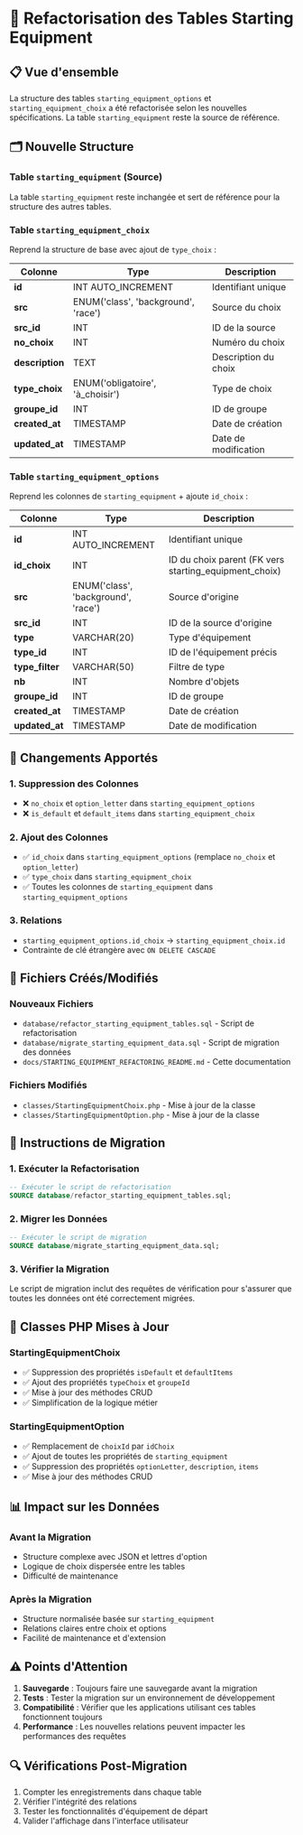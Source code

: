 # 🔄 Refactorisation des Tables Starting Equipment

## 📋 Vue d'ensemble

La structure des tables `starting_equipment_options` et `starting_equipment_choix` a été refactorisée selon les nouvelles spécifications. La table `starting_equipment` reste la source de référence.

## 🗂️ Nouvelle Structure

### **Table `starting_equipment` (Source)**
La table `starting_equipment` reste inchangée et sert de référence pour la structure des autres tables.

### **Table `starting_equipment_choix`**
Reprend la structure de base avec ajout de `type_choix` :

| Colonne | Type | Description |
|---------|------|-------------|
| **id** | INT AUTO_INCREMENT | Identifiant unique |
| **src** | ENUM('class', 'background', 'race') | Source du choix |
| **src_id** | INT | ID de la source |
| **no_choix** | INT | Numéro du choix |
| **description** | TEXT | Description du choix |
| **type_choix** | ENUM('obligatoire', 'à_choisir') | Type de choix |
| **groupe_id** | INT | ID de groupe |
| **created_at** | TIMESTAMP | Date de création |
| **updated_at** | TIMESTAMP | Date de modification |

### **Table `starting_equipment_options`**
Reprend les colonnes de `starting_equipment` + ajoute `id_choix` :

| Colonne | Type | Description |
|---------|------|-------------|
| **id** | INT AUTO_INCREMENT | Identifiant unique |
| **id_choix** | INT | ID du choix parent (FK vers starting_equipment_choix) |
| **src** | ENUM('class', 'background', 'race') | Source d'origine |
| **src_id** | INT | ID de la source d'origine |
| **type** | VARCHAR(20) | Type d'équipement |
| **type_id** | INT | ID de l'équipement précis |
| **type_filter** | VARCHAR(50) | Filtre de type |
| **nb** | INT | Nombre d'objets |
| **groupe_id** | INT | ID de groupe |
| **created_at** | TIMESTAMP | Date de création |
| **updated_at** | TIMESTAMP | Date de modification |

## 🔄 Changements Apportés

### **1. Suppression des Colonnes**
- ❌ `no_choix` et `option_letter` dans `starting_equipment_options`
- ❌ `is_default` et `default_items` dans `starting_equipment_choix`

### **2. Ajout des Colonnes**
- ✅ `id_choix` dans `starting_equipment_options` (remplace `no_choix` et `option_letter`)
- ✅ `type_choix` dans `starting_equipment_choix`
- ✅ Toutes les colonnes de `starting_equipment` dans `starting_equipment_options`

### **3. Relations**
- `starting_equipment_options.id_choix` → `starting_equipment_choix.id`
- Contrainte de clé étrangère avec `ON DELETE CASCADE`

## 📁 Fichiers Créés/Modifiés

### **Nouveaux Fichiers**
- `database/refactor_starting_equipment_tables.sql` - Script de refactorisation
- `database/migrate_starting_equipment_data.sql` - Script de migration des données
- `docs/STARTING_EQUIPMENT_REFACTORING_README.md` - Cette documentation

### **Fichiers Modifiés**
- `classes/StartingEquipmentChoix.php` - Mise à jour de la classe
- `classes/StartingEquipmentOption.php` - Mise à jour de la classe

## 🚀 Instructions de Migration

### **1. Exécuter la Refactorisation**
```sql
-- Exécuter le script de refactorisation
SOURCE database/refactor_starting_equipment_tables.sql;
```

### **2. Migrer les Données**
```sql
-- Exécuter le script de migration
SOURCE database/migrate_starting_equipment_data.sql;
```

### **3. Vérifier la Migration**
Le script de migration inclut des requêtes de vérification pour s'assurer que toutes les données ont été correctement migrées.

## 🔧 Classes PHP Mises à Jour

### **StartingEquipmentChoix**
- ✅ Suppression des propriétés `isDefault` et `defaultItems`
- ✅ Ajout des propriétés `typeChoix` et `groupeId`
- ✅ Mise à jour des méthodes CRUD
- ✅ Simplification de la logique métier

### **StartingEquipmentOption**
- ✅ Remplacement de `choixId` par `idChoix`
- ✅ Ajout de toutes les propriétés de `starting_equipment`
- ✅ Suppression des propriétés `optionLetter`, `description`, `items`
- ✅ Mise à jour des méthodes CRUD

## 📊 Impact sur les Données

### **Avant la Migration**
- Structure complexe avec JSON et lettres d'option
- Logique de choix dispersée entre les tables
- Difficulté de maintenance

### **Après la Migration**
- Structure normalisée basée sur `starting_equipment`
- Relations claires entre choix et options
- Facilité de maintenance et d'extension

## ⚠️ Points d'Attention

1. **Sauvegarde** : Toujours faire une sauvegarde avant la migration
2. **Tests** : Tester la migration sur un environnement de développement
3. **Compatibilité** : Vérifier que les applications utilisant ces tables fonctionnent toujours
4. **Performance** : Les nouvelles relations peuvent impacter les performances des requêtes

## 🔍 Vérifications Post-Migration

1. Compter les enregistrements dans chaque table
2. Vérifier l'intégrité des relations
3. Tester les fonctionnalités d'équipement de départ
4. Valider l'affichage dans l'interface utilisateur

